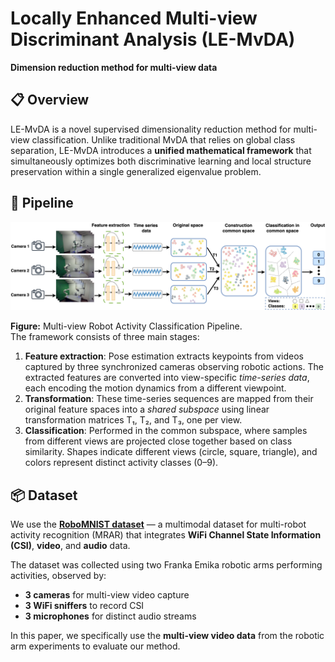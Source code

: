 # Locally Enhanced Multi-view Discriminant Analysis (LE-MvDA)

**Dimension reduction method for multi-view data**

## 📋 Overview

LE-MvDA is a novel supervised dimensionality reduction method for multi-view classification. Unlike traditional MvDA that relies on global class separation, LE-MvDA introduces a **unified mathematical framework** that simultaneously optimizes both discriminative learning and local structure preservation within a single generalized eigenvalue problem.

## 🔧 Pipeline

![Multi-view Robot Activity Classification Pipeline](Images/Architecture.png)

**Figure:** Multi-view Robot Activity Classification Pipeline.  
The framework consists of three main stages:
1. **Feature extraction**: Pose estimation extracts keypoints from videos captured by three synchronized cameras observing robotic actions. The extracted features are converted into view-specific *time-series data*, each encoding the motion dynamics from a different viewpoint.
2. **Transformation**: These time-series sequences are mapped from their original feature spaces into a *shared subspace* using linear transformation matrices T₁, T₂, and T₃, one per view.
3. **Classification**: Performed in the common subspace, where samples from different views are projected close together based on class similarity. Shapes indicate different views (circle, square, triangle), and colors represent distinct activity classes (0–9).

## 📦 Dataset

We use the **[RoboMNIST dataset](https://github.com/SiamiLab/RoboMNIST)** — a multimodal dataset for multi-robot activity recognition (MRAR) that integrates **WiFi Channel State Information (CSI)**, **video**, and **audio** data.

The dataset was collected using two Franka Emika robotic arms performing activities, observed by:
- **3 cameras** for multi-view video capture
- **3 WiFi sniffers** to record CSI
- **3 microphones** for distinct audio streams

In this paper, we specifically use the **multi-view video data** from the robotic arm experiments to evaluate our method.
